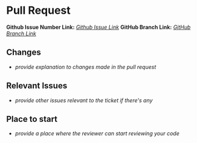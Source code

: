 # Pull Request

**Github Issue Number Link:** [*Github Issue Link*](#)
**GitHub Branch Link:** [*GitHub Branch Link*](#)

## Changes
- *provide explanation to changes made in the pull request*

## Relevant Issues
- *provide other issues relevant to the ticket if there's any*

## Place to start
- *provide a place where the reviewer can start reviewing your code*